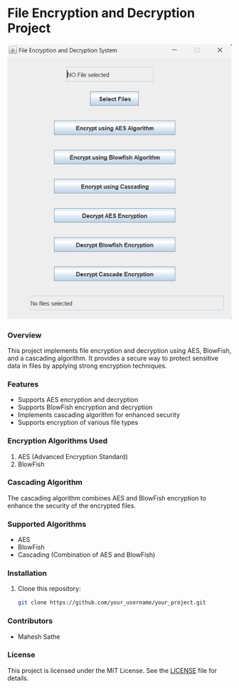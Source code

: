 # File Encryption and Decryption Project

![Project Image Placeholder](image.png)

### Overview
This project implements file encryption and decryption using AES, BlowFish, and a cascading algorithm. It provides a secure way to protect sensitive data in files by applying strong encryption techniques.

### Features
- Supports AES encryption and decryption
- Supports BlowFish encryption and decryption
- Implements cascading algorithm for enhanced security
- Supports encryption of various file types

### Encryption Algorithms Used
1. AES (Advanced Encryption Standard)
2. BlowFish

### Cascading Algorithm
The cascading algorithm combines AES and BlowFish encryption to enhance the security of the encrypted files.

### Supported Algorithms
- AES
- BlowFish
- Cascading (Combination of AES and BlowFish)

### Installation
1. Clone this repository:
    ```bash
    git clone https://github.com/your_username/your_project.git
    ```

### Contributors
- Mahesh Sathe

### License
This project is licensed under the MIT License. See the [LICENSE](LICENSE) file for details.
